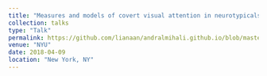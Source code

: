 ```yaml
---
title: "Measures and models of covert visual attention in neurotypicals and ADHD"
collection: talks
type: "Talk"
permalink: https://github.com/lianaan/andralmihali.github.io/blob/master/files/thesis.pdf
venue: "NYU"
date: 2018-04-09
location: "New York, NY"
---
```


